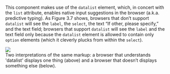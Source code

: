 This component makes use of the `datalist` element, which, in concert with the `list` attribute, enables native input suggestions in the browser (a.k.a. predictive typing). As Figure 3.7 shows, browsers that don’t support `datalist` will see the `label`, the `select`, the text “If other, please specify,” and the text field; browsers that support `datalist` will see the `label` and the text field only because the `datalist` element is allowed to contain only `option` elements (which it cleverly plucks from within the `select`).

![](http://d.pr/i/dEhn+)  
Two interpretations of the same markup: a browser that understands 'datalist' displays one thing (above) and a browser that doesn’t displays something else (below).
